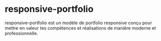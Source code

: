 # responsive-portfolio
responsive-portfolio est un modèle de portfolio responsive conçu pour mettre en valeur tes compétences et réalisations de manière moderne et professionnelle.
